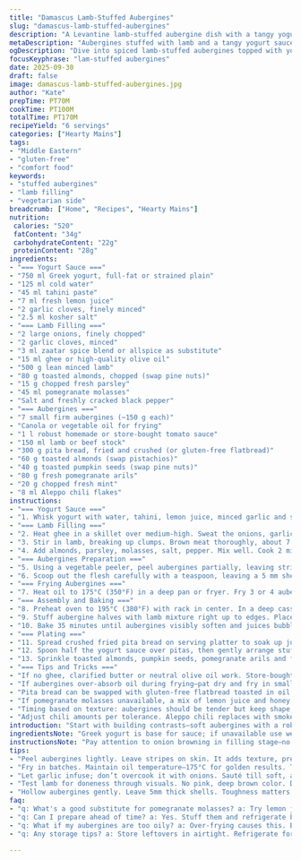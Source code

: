 ```yaml
---
title: "Damascus Lamb-Stuffed Aubergines"
slug: "damascus-lamb-stuffed-aubergines"
description: "A Levantine lamb-stuffed aubergine dish with a tangy yogurt-tahini sauce, slow-baked in a tomato-pomegranate glaze. Combines soft aubergines fried until golden with spiced lamb and nuts. Served atop crushed fried pitas with a touch of Aleppo pepper for heat and contrasting crunchy garnishes. Gluten-free, egg-free. Labor-intensive but rewarding. Timing and visual cues key to balance textures and flavors."
metaDescription: "Aubergines stuffed with lamb and a tangy yogurt sauce bring bold Levantine flavors together; labor-intensive but worth every bite; serve warm."
ogDescription: "Dive into spiced lamb-stuffed aubergines topped with yogurt sauce and garnished with pomegranate; a rewarding culinary journey awaits."
focusKeyphrase: "lam-stuffed aubergines"
date: 2025-09-30
draft: false
image: damascus-lamb-stuffed-aubergines.jpg
author: "Kate"
prepTime: PT70M
cookTime: PT100M
totalTime: PT170M
recipeYield: "6 servings"
categories: ["Hearty Mains"]
tags:
- "Middle Eastern"
- "gluten-free"
- "comfort food"
keywords:
- "stuffed aubergines"
- "lamb filling"
- "vegetarian side"
breadcrumb: ["Home", "Recipes", "Hearty Mains"]
nutrition: 
 calories: "520"
 fatContent: "34g"
 carbohydrateContent: "22g"
 proteinContent: "28g"
ingredients:
- "=== Yogurt Sauce ==="
- "750 ml Greek yogurt, full-fat or strained plain"
- "125 ml cold water"
- "45 ml tahini paste"
- "7 ml fresh lemon juice"
- "2 garlic cloves, finely minced"
- "2.5 ml kosher salt"
- "=== Lamb Filling ==="
- "2 large onions, finely chopped"
- "2 garlic cloves, minced"
- "3 ml zaatar spice blend or allspice as substitute"
- "15 ml ghee or high-quality olive oil"
- "500 g lean minced lamb"
- "80 g toasted almonds, chopped (swap pine nuts)"
- "15 g chopped fresh parsley"
- "45 ml pomegranate molasses"
- "Salt and freshly cracked black pepper"
- "=== Aubergines ==="
- "7 small firm aubergines (~150 g each)"
- "Canola or vegetable oil for frying"
- "1 l robust homemade or store-bought tomato sauce"
- "150 ml lamb or beef stock"
- "300 g pita bread, fried and crushed (or gluten-free flatbread)"
- "60 g toasted almonds (swap pistachios)"
- "40 g toasted pumpkin seeds (swap pine nuts)"
- "80 g fresh pomegranate arils"
- "20 g chopped fresh mint"
- "8 ml Aleppo chili flakes"
instructions:
- "=== Yogurt Sauce ==="
- "1. Whisk yogurt with water, tahini, lemon juice, minced garlic and salt in a bowl until creamy but still slightly loose. Taste for balance; add more lemon or salt if needed. Chill. This sauce cuts richness with acid and garlic punch."
- "=== Lamb Filling ==="
- "2. Heat ghee in a skillet over medium-high. Sweat the onions, garlic, and zaatar spice until soft and aromatic, about 8 minutes, stirring often. Don’t let brown or burn. Adds depth."
- "3. Stir in lamb, breaking up clumps. Brown meat thoroughly, about 7 minutes, until color changes from pink to deep brown and fat starts rendering. Avoid steaming by keeping heat up and stirring often."
- "4. Add almonds, parsley, molasses, salt, pepper. Mix well. Cook 2 minutes more. Remove from heat and cool slightly. The molasses gives a sour-sweet layer, stabilize flavors before stuffing."
- "=== Aubergines Preparation ==="
- "5. Using a vegetable peeler, peel aubergines partially, leaving stripes of skin for texture and structure. Chop off stems. Cut each lengthwise. Score flesh lengthwise without piercing skin to prevent it becoming a soggy mess."
- "6. Scoop out the flesh carefully with a teaspoon, leaving a 5 mm shell thick enough to hold filling. Don’t throw flesh—roast it later or add to dips."
- "=== Frying Aubergines ==="
- "7. Heat oil to 175°C (350°F) in a deep pan or fryer. Fry 3 or 4 aubergines in batches for about 3-4 minutes, flipping them to get evenly golden but not greasy. Skin should blister but avoid overcooking or the shells collapse. Drain on paper towels or wire rack."
- "=== Assembly and Baking ==="
- "8. Preheat oven to 195°C (380°F) with rack in center. In a deep casserole dish, pour half the tomato sauce, add stock, distribute evenly."
- "9. Stuff aubergine halves with lamb mixture right up to edges. Place snugly in casserole. Pour remaining tomato sauce over the top, covering gently but not drowning them. Cover tightly with foil to trap steam."
- "10. Bake 35 minutes until aubergines visibly soften and juices bubble gently. Remove foil, bake another 15 minutes uncovered to allow sauce to thicken and aubergines to brown slightly on top."
- "=== Plating ==="
- "11. Spread crushed fried pita bread on serving platter to soak up juices and keep moisture balanced."
- "12. Spoon half the yogurt sauce over pitas, then gently arrange stuffed aubergines on top. Drizzle remaining yogurt sauce on aubergines and around edges."
- "13. Sprinkle toasted almonds, pumpkin seeds, pomegranate arils and fresh mint evenly. Dust liberally with Aleppo chili flakes for aroma and mild heat. Serve warm, not hot, so flavors settle."
- "=== Tips and Tricks ==="
- "If no ghee, clarified butter or neutral olive oil work. Store-bought zaatar can be replaced by equal parts sumac, dried thyme and sesame seeds, ground finely."
- "If aubergines over-absorb oil during frying—pat dry and fry in smaller batches to maintain temperature. Avoid heavy frying by not overcrowding pan."
- "Pita bread can be swapped with gluten-free flatbread toasted in oil or dry for crunch. Seeds can be altered to what’s available—pine nuts replaced with almonds or pumpkin seeds."
- "If pomegranate molasses unavailable, a mix of lemon juice and honey or balsamic vinegar with a touch of sugar can simulate tangy sweetness."
- "Timing based on texture: aubergines should be tender but keep shape, lamb filling moist but browned. Yogurt sauce texture should be creamy but pourable. Sauce must not be watery."
- "Adjust chili amounts per tolerance. Aleppo chili replaces with smoked paprika or mild cayenne if needed."
introduction: "Start with building contrasts—soft aubergines with a robust, seasoned lamb filling. Texture is king. The aubergine shells must hold shape after frying but be tender enough to bite through easily. Don't rush peeling or hollowing—leave skin stripes. Adds chew, prevents collapse in sauce. Lamb needs proper caramelization, no steaming. Slow frying aubergines avoids sogginess but quick enough not to soak oil. Yogurt sauce balances richness with tang. Pitas soak sauce, adding crunch and texture. Garnishes punch it up—nuts for creaminess, pomegranate arils for freshness, chili flakes for aroma and heat. Substitute nuts or spices based on pantry but keep savory-sour-sweet interplay. Patience in layering flavors and textures pays off. Timing based on visual cues, aroma, feel. Master those—skip the clock and cook with senses."
ingredientsNote: "Greek yogurt is base for sauce; if unavailable use well-drained plain yogurt. Tahini adds earthiness and mouthfeel, no good substitute except make with sesame paste and a pinch of oil. Lemon juice brightens the sauce. Garlic is raw for punch; finely mince. Zaatar can be homemade blend of thyme, sesame seeds, sumac or swap with allspice for warmth. Ghee preferred for nutty flavor and high smoke point. Lamb: lean but with some fat to carry flavor; too lean and too dry. Nuts: swap pine nuts with almonds or pumpkin seeds—toast to enhance aroma. Pomegranate molasses crucial for sour-sweet balance, can replace with lemon-honey mix but flavor changes. Aubergines firm, small to medium, uniform size for even cooking and stuffing. Oil used should tolerate high heat to avoid off flavors. Pita bread fried till crisp adds texture; gluten-free flatbread in a pinch. Garnishes elevate visual and taste contrast."
instructionsNote: "Pay attention to onion browning in filling stage—no raw sharpness, but no burnt edges. Cook lamb on medium high, browning in batches if needed, to steam less and caramelize better. Hollowing aubergines: keep shell 5 mm thick for sturdiness. Oil temp crucial during frying—too cool means greasy, too hot means burnt outsides undercooked inside. Drain aubergines well on rack or paper towel. Baking covered traps moisture, softens filling and aubergines; uncovering crisps surface and concentrates sauce. Assemble carefully—pitas soak sauce quickly, best just before serving. Garnish last minute for crunch and freshness. Sauce thickness should be creamy but pourable to coat pitas and aubergines evenly. Visual cues over timer: aubergines soft but holding shape, lamb browned but moist, sauce slightly thickened but glossy."
tips:
- "Peel aubergines lightly. Leave stripes on skin. It adds texture, prevents collapse when frying. Don't rush; take time on cuts. Shells need balance."
- "Fry in batches. Maintain oil temperature—175°C for golden results. Too cool makes them greasy; too hot means burnt outsides. Use paper towels afterwards."
- "Let garlic infuse; don’t overcook it with onions. Sauté till soft, aromatic. Adding herbs like zaatar elevates flavors but don’t go too heavy."
- "Test lamb for doneness through visuals. No pink, deep brown color. Don't fear browning—flavor builds with caramelization. Searing keeps moisture locked."
- "Hollow aubergines gently. Leave 5mm thick shells. Toughness matters; support stuffing. Use leftover flesh for dips; waste not. Options are numerous."
faq:
- "q: What's a good substitute for pomegranate molasses? a: Try lemon juice with honey or balsamic + sugar mix. Different but works fine."
- "q: Can I prepare ahead of time? a: Yes. Stuff them and refrigerate before baking. Just adjust time as they chill. Sauce can sit too."
- "q: What if my aubergines are too oily? a: Over-frying causes this. Batch fry; keep oil hot. Drain well post-fry; absorb oil quickly."
- "q: Any storage tips? a: Store leftovers in airtight. Refrigerate for 2-3 days. Reheat carefully; avoid overdrying. Reassemble flavors with fresh garnish."

---
```

